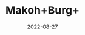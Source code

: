 ---
title: 'Makoh+Burg+'
date: '2022-08-27' 
metatag: '' 
inventory: '0' 
draft: false 
# meta description 
shortDescripton: ''
description: 'Herb'
longdescription: ''
featured: True
# product Price
price: '130.0'
# Product Short Description
shortDescription: ''
productID: 'E410C640-3126-ED11-9968-005056B3A416'
type: 'products'
category: 'Herb' 
thumnailproduct: 'https://aminsaddiquidawakhana.eralive.net/images/products/E410C640-3126-ED11-9968-005056B3A4161.png' 
images:
  - image: 'images/products/E410C640-3126-ED11-9968-005056B3A4161.png'  
Variants:
---